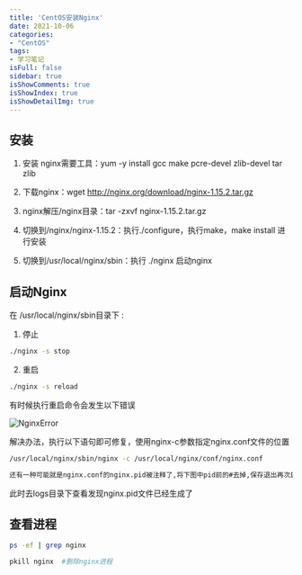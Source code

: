 ```yaml
---
title: 'CentOS安装Nginx'
date: 2021-10-06
categories:
- "CentOS"
tags:
- 学习笔记
isFull: false 
sidebar: true
isShowComments: true
isShowIndex: true
isShowDetailImg: true
---
```


## 安装

1. 安装 nginx需要工具：yum -y install gcc make pcre-devel zlib-devel tar zlib

2. 下载nginx：wget  http://nginx.org/download/nginx-1.15.2.tar.gz

3. nginx解压/nginx目录：tar -zxvf  nginx-1.15.2.tar.gz

4. 切换到/nginx/nginx-1.15.2：执行./configure，执行make，make install 进行安装

5. 切换到/usr/local/nginx/sbin：执行 ./nginx 启动nginx

## 启动Nginx

在 /usr/local/nginx/sbin目录下 :

1. 停止

``` bash
./nginx -s stop
```

2. 重启

``` bash
./nginx -s reload
```

有时候执行重启命令会发生以下错误

![NginxError](https://image.xjq.icu/2021/11/22/2021.11.22-NginxError.jpg)

解决办法，执行以下语句即可修复，使用nginx-c参数指定nginx.conf文件的位置

```bash
/usr/local/nginx/sbin/nginx -c /usr/local/nginx/conf/nginx.conf

还有一种可能就是nginx.conf的nginx.pid被注释了,将下图中pid前的#去掉,保存退出再次启动nginx
```

此时去logs目录下查看发现nginx.pid文件已经生成了

## 查看进程

``` bash
ps -ef | grep nginx

pkill nginx  #删除nginx进程
```